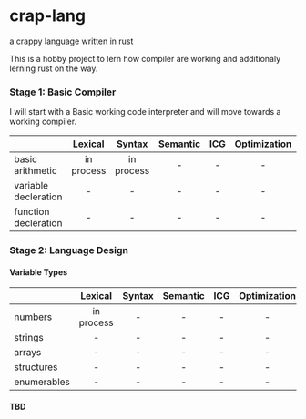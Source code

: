 # crap-lang
a crappy language written in rust

This is a hobby project to lern how compiler are working and additionaly lerning rust on the way.

### Stage 1: Basic Compiler

I will start with a Basic working code interpreter and will move towards a working compiler.

|                      |  Lexical   |   Syntax   | Semantic |  ICG  | Optimization | Generation | Interpretation |
| :------------------- | :--------: | :--------: | :------: | :---: | :----------: | :--------: | :------------: |
| basic arithmetic     | in process | in process |    -     |   -   |      -       |     -      |       -        |
| variable decleration |     -      |     -      |    -     |   -   |      -       |     -      |       -        |
| function decleration |     -      |     -      |    -     |   -   |      -       |     -      |       -        |

### Stage 2: Language Design

#### Variable Types

|             |  Lexical   | Syntax | Semantic |  ICG  | Optimization | Generation | Interpretation |
| :---------- | :--------: | :----: | :------: | :---: | :----------: | :--------: | :------------: |
| numbers     | in process |   -    |    -     |   -   |      -       |     -      |       -        |
| strings     |     -      |   -    |    -     |   -   |      -       |     -      |       -        |
| arrays      |     -      |   -    |    -     |   -   |      -       |     -      |       -        |
| structures  |     -      |   -    |    -     |   -   |      -       |     -      |       -        |
| enumerables |     -      |   -    |    -     |   -   |      -       |     -      |       -        |

#### TBD

